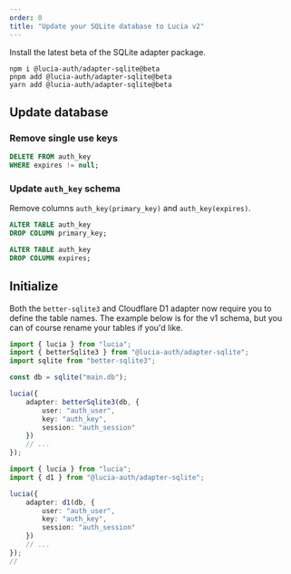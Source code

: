 ```yaml
---
order: 0
title: "Update your SQLite database to Lucia v2"
---
```


Install the latest beta of the SQLite adapter package.

```
npm i @lucia-auth/adapter-sqlite@beta
pnpm add @lucia-auth/adapter-sqlite@beta
yarn add @lucia-auth/adapter-sqlite@beta
```

## Update database

### Remove single use keys

```sql
DELETE FROM auth_key
WHERE expires != null;
```

### Update `auth_key` schema

Remove columns `auth_key(primary_key)` and `auth_key(expires)`.

```sql
ALTER TABLE auth_key
DROP COLUMN primary_key;

ALTER TABLE auth_key
DROP COLUMN expires;
```

## Initialize

Both the `better-sqlite3` and Cloudflare D1 adapter now require you to define the table names. The example below is for the v1 schema, but you can of course rename your tables if you'd like.

```ts
import { lucia } from "lucia";
import { betterSqlite3 } from "@lucia-auth/adapter-sqlite";
import sqlite from "better-sqlite3";

const db = sqlite("main.db");

lucia({
	adapter: betterSqlite3(db, {
		user: "auth_user",
		key: "auth_key",
		session: "auth_session"
	})
	// ...
});
```

```ts
import { lucia } from "lucia";
import { d1 } from "@lucia-auth/adapter-sqlite";

lucia({
	adapter: d1(db, {
		user: "auth_user",
		key: "auth_key",
		session: "auth_session"
	})
	// ...
});
//
```
